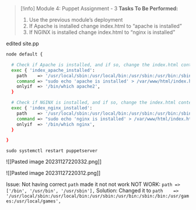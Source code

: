  > [!info] Module 4: Puppet Assignment - 3
> **Tasks To Be Performed:** 
> 1. Use the previous module’s deployment 
> 2. If Apache is installed change index.html to “apache is installed” 
> 3. If NGINX is installed change index.html to “nginx is installed” 

edited site.pp
```bash
node default {

  # Check if Apache is installed, and if so, change the index.html content
  exec { 'index_apache_installed':
    path    => '/usr/local/sbin:/usr/local/bin:/usr/sbin:/usr/bin:/sbin:/bin:/usr/games:/usr/local/games',
    command => "sudo echo 'apache is installed' > /var/www/html/index.html",
    onlyif  => '/bin/which apache2',
  }

  # Check if NGINX is installed, and if so, change the index.html content
  exec { 'index_nginx_installed':
    path    => '/usr/local/sbin:/usr/local/bin:/usr/sbin:/usr/bin:/sbin:/bin:/usr/games:/usr/local/games',
    command => "sudo echo 'nginx is installed' > /var/www/html/index.html",
    onlyif  => '/bin/which nginx',
  }

}
```


```
sudo systemctl restart puppetserver
```

![[Pasted image 20231127220332.png]]

![[Pasted image 20231127220312.png]]

Issue:
Not having correct `path` made it not not work
NOT WORK: `path => ['/bin', '/usr/bin', '/usr/sbin'],`
Solution:
Changed it to `path    => '/usr/local/sbin:/usr/local/bin:/usr/sbin:/usr/bin:/sbin:/bin:/usr/games:/usr/local/games',`
